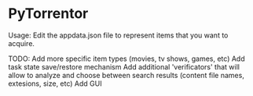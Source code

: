 # PyTorrentor

Usage:
Edit the appdata.json file to represent items that you want to acquire.

TODO:
Add more specific item types (movies, tv shows, games, etc)
Add task state save/restore mechanism
Add additional 'verificators' that will allow to analyze and choose between search results (content file names, extesions, size, etc)
Add GUI

